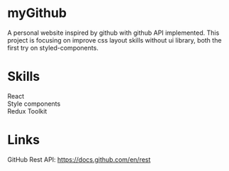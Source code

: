 # myGithub
A personal website inspired by github with github API implemented.
This project is focusing on improve css layout skills without ui library,
both the first try on styled-components. 

# Skills
React <br>
Style components <br>
Redux Toolkit <br>

# Links
GitHub Rest API: https://docs.github.com/en/rest
